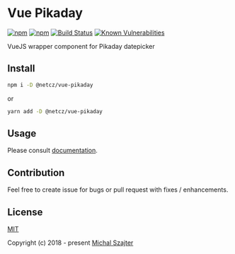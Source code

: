 # Vue Pikaday

[![npm](https://img.shields.io/npm/v/npm.svg)](https://www.npmjs.com/package/@netcz/vue-pikaday)
[![npm](https://img.shields.io/npm/l/express.svg)](https://www.npmjs.com/package/@netcz/vue-pikaday)
[![Build Status](https://travis-ci.com/netcz/vue-pikaday.svg?branch=master)](https://travis-ci.com/enrian/vue-pikaday)
[![Known Vulnerabilities](https://snyk.io/test/github/netcz/vue-pikaday/badge.svg)](https://snyk.io/test/github/netcz/vue-pikaday)

VueJS wrapper component for Pikaday datepicker

## Install
```bash
npm i -D @netcz/vue-pikaday
```
or
```bash
yarn add -D @netcz/vue-pikaday
```

## Usage

Please consult [documentation](https://netcz.github.io/vue-pikaday).

## Contribution

Feel free to create issue for bugs or pull request with fixes / enhancements.

## License

[MIT](https://opensource.org/licenses/MIT)

Copyright (c) 2018 - present <a href="https://www.szajter.cz">Michal Szajter</a>
